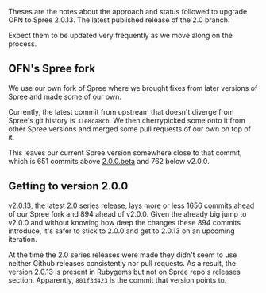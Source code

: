 Theses are the notes about the approach and status followed to upgrade OFN to Spree 2.0.13. The latest published release of the 2.0 branch.

Expect them to be updated very frequently as we move along on the process.

## OFN's Spree fork

We use our own fork of Spree where we brought fixes from later versions of Spree and made some of our own.

Currently, the latest commit from upstream that doesn't diverge from Spree's git history is `31e8ca8cb`. We then cherrypicked some onto it from other Spree versions and merged some pull requests of our own on top of it.

This leaves our current Spree version somewhere close to that commit, which is 651 commits above [2.0.0.beta](https://github.com/spree/spree/commit/c2345855b) and 762 below v2.0.0.

## Getting to version 2.0.0

v2.0.13, the latest 2.0 series release, lays more or less 1656 commits ahead of our Spree fork and 894 ahead of v2.0.0. Given the already big jump to v2.0.0 and without knowing how deep the changes these 894 commits introduce, it's safer to stick to 2.0.0 and get to 2.0.13 on an upcoming iteration.

At the time the 2.0 series releases were made they didn't seem to use neither Github releases consistently nor pull requests. As a result, the version 2.0.13 is present in Rubygems but not on Spree repo's releases section. Apparently, `801f3d423` is the commit that version points to.